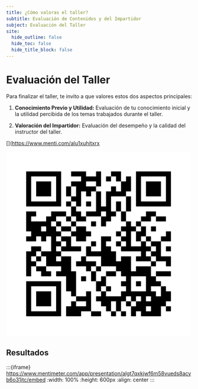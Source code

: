 ```yaml
---
title: ¿Cómo valoras el taller?
subtitle: Evaluación de Contenidos y del Impartidor
subject: Evaluación del Taller
site:
  hide_outline: false
  hide_toc: false
  hide_title_block: false
---
```


# Evaluación del Taller

Para finalizar el taller, te invito a que valores estos dos aspectos principales:

1.  **Conocimiento Previo y Utilidad:** Evaluación de tu conocimiento inicial y la utilidad percibida de los temas trabajados durante el taller.

2.  **Valoración del Impartidor:** Evaluación del desempeño y la calidad del instructor del taller.

[](https://www.menti.com/alu1xuhitxrx

[![Imagen generada por ChatGPT](img/mentiqr.png)](https://www.menti.com/alu1xuhitxrx)



## Resultados

:::{iframe} https://www.mentimeter.com/app/presentation/algt7qxkjwf6m58vueds8acyb6o31itc/embed
:width: 100%
:height: 600px
:align: center
:::